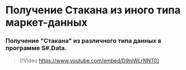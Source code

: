 # Получение Стакана из иного типа маркет\-данных

### Получение "Стакана" из различного типа данных в программе S\#.Data.

> [!Video https://www.youtube.com/embed/D9niWLrNNT0]
